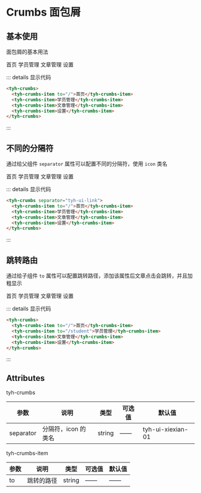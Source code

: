 # Crumbs 面包屑

## 基本使用

面包屑的基本用法

<tyh-crumbs>
  <tyh-crumbs-item to="/">首页</tyh-crumbs-item>
  <tyh-crumbs-item>学员管理</tyh-crumbs-item>
  <tyh-crumbs-item>文章管理</tyh-crumbs-item>
  <tyh-crumbs-item>设置</tyh-crumbs-item>
</tyh-crumbs>

::: details 显示代码

```html
<tyh-crumbs>
  <tyh-crumbs-item to="/">首页</tyh-crumbs-item>
  <tyh-crumbs-item>学员管理</tyh-crumbs-item>
  <tyh-crumbs-item>文章管理</tyh-crumbs-item>
  <tyh-crumbs-item>设置</tyh-crumbs-item>
</tyh-crumbs>
```

:::

## 不同的分隔符

通过给父组件 `separator` 属性可以配置不同的分隔符，使用 `icon` 类名

<tyh-crumbs separator="tyh-ui-link">
  <tyh-crumbs-item to="/">首页</tyh-crumbs-item>
  <tyh-crumbs-item>学员管理</tyh-crumbs-item>
  <tyh-crumbs-item>文章管理</tyh-crumbs-item>
  <tyh-crumbs-item>设置</tyh-crumbs-item>
</tyh-crumbs>

::: details 显示代码

```html
<tyh-crumbs separator="tyh-ui-link">
  <tyh-crumbs-item to="/">首页</tyh-crumbs-item>
  <tyh-crumbs-item>学员管理</tyh-crumbs-item>
  <tyh-crumbs-item>文章管理</tyh-crumbs-item>
  <tyh-crumbs-item>设置</tyh-crumbs-item>
</tyh-crumbs>
```

:::

## 跳转路由

通过给子组件 `to` 属性可以配置跳转路径，添加该属性后文章点击会跳转，并且加粗显示

<tyh-crumbs>
  <tyh-crumbs-item to="/">首页</tyh-crumbs-item>
  <tyh-crumbs-item to="/student">学员管理</tyh-crumbs-item>
  <tyh-crumbs-item>文章管理</tyh-crumbs-item>
  <tyh-crumbs-item>设置</tyh-crumbs-item>
</tyh-crumbs>

::: details 显示代码

```html
<tyh-crumbs>
  <tyh-crumbs-item to="/">首页</tyh-crumbs-item>
  <tyh-crumbs-item to="/student">学员管理</tyh-crumbs-item>
  <tyh-crumbs-item>文章管理</tyh-crumbs-item>
  <tyh-crumbs-item>设置</tyh-crumbs-item>
</tyh-crumbs>
```

:::

## Attributes

tyh-crumbs

| 参数      | 说明                | 类型   | 可选值 | 默认值            |
| --------- | ------------------- | ------ | ------ | ----------------- |
| separator | 分隔符，icon 的类名 | string | ——     | tyh-ui-xiexian-01 |

tyh-crumbs-item

| 参数 | 说明       | 类型   | 可选值 | 默认值 |
| ---- | ---------- | ------ | ------ | ------ |
| to   | 跳转的路径 | string | ——     | ——     |
